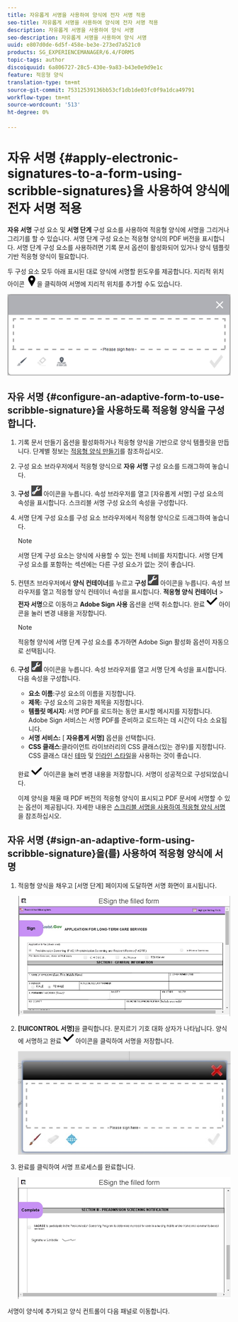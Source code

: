 ```yaml
---
title: 자유롭게 서명을 사용하여 양식에 전자 서명 적용
seo-title: 자유롭게 서명을 사용하여 양식에 전자 서명 적용
description: 자유롭게 서명을 사용하여 양식 서명
seo-description: 자유롭게 서명을 사용하여 양식 서명
uuid: e807d0de-6d5f-458e-be3e-273ed7a521c0
products: SG_EXPERIENCEMANAGER/6.4/FORMS
topic-tags: author
discoiquuid: 6a806727-28c5-430e-9a83-b43e0e9d9e1c
feature: 적응형 양식
translation-type: tm+mt
source-git-commit: 75312539136bb53cf1db1de03fc0f9a1dca49791
workflow-type: tm+mt
source-wordcount: '513'
ht-degree: 0%

---
```



# 자유 서명 {#apply-electronic-signatures-to-a-form-using-scribble-signatures}을 사용하여 양식에 전자 서명 적용

**자유 서명** 구성 요소 및 **서명 단계** 구성 요소를 사용하여 적응형 양식에 서명을 그리거나 그리기를 할 수 있습니다. 서명 단계 구성 요소는 적응형 양식의 PDF 버전을 표시합니다. 서명 단계 구성 요소를 사용하려면 기록 문서 옵션이 활성화되어 있거나 양식 템플릿 기반 적응형 양식이 필요합니다.

두 구성 요소 모두 아래 표시된 대로 양식에 서명할 윈도우를 제공합니다. 지리적 위치 아이콘 ![aem_6_3_geolocation](assets/aem_6_3_geolocation.png)을 클릭하여 서명에 지리적 위치를 추가할 수도 있습니다.

![문지르기 기호 대화 상자](assets/scribble-signature.png)

## 자유 서명 {#configure-an-adaptive-form-to-use-scribble-signature}을 사용하도록 적응형 양식을 구성합니다.

1. 기록 문서 만들기 옵션을 활성화하거나 적응형 양식을 기반으로 양식 템플릿을 만듭니다. 단계별 정보는 [적응형 양식 만들기](/help/forms/using/creating-adaptive-form.md)를 참조하십시오.
1. 구성 요소 브라우저에서 적응형 양식으로 **자유 서명** 구성 요소를 드래그하여 놓습니다.
1. **구성** ![구성](assets/configure.png) 아이콘을 누릅니다. 속성 브라우저를 열고 [자유롭게 서명] 구성 요소의 속성을 표시합니다. 스크리블 서명 구성 요소의 속성을 구성합니다.
1. 서명 단계 구성 요소를 구성 요소 브라우저에서 적응형 양식으로 드래그하여 놓습니다.

   >[!NOTE]
   >
   >서명 단계 구성 요소는 양식에 사용할 수 있는 전체 너비를 차지합니다. 서명 단계 구성 요소를 포함하는 섹션에는 다른 구성 요소가 없는 것이 좋습니다.

1. 컨텐츠 브라우저에서 **양식 컨테이너**&#x200B;를 누르고 **구성** ![구성](assets/configure.png) 아이콘을 누릅니다. 속성 브라우저를 열고 적응형 양식 컨테이너 속성을 표시합니다. **적응형 양식 컨테이너** > **전자 서명**&#x200B;으로 이동하고 **Adobe Sign 사용** 옵션을 선택 취소합니다. 완료 ![aem_6_3_forms_save](assets/aem_6_3_forms_save.png) 아이콘을 눌러 변경 내용을 저장합니다.

   >[!NOTE]
   >
   >적응형 양식에 서명 단계 구성 요소를 추가하면 Adobe Sign 활성화 옵션이 자동으로 선택됩니다.

1. **구성** ![구성](assets/configure.png) 아이콘을 누릅니다. 속성 브라우저를 열고 서명 단계 속성을 표시합니다. 다음 속성을 구성합니다.

   * **요소 이름**:구성 요소의 이름을 지정합니다.
   * **제목:** 구성 요소의 고유한 제목을 지정합니다.
   * **템플릿 메시지:** 서명 PDF를 로드하는 동안 표시할 메시지를 지정합니다. Adobe Sign 서비스는 서명 PDF를 준비하고 로드하는 데 시간이 다소 소요됩니다.
   * **서명 서비스:** [ **자유롭게 서명]** 옵션을 선택합니다.
   * **CSS 클래스**:클라이언트 라이브러리의 CSS 클래스(있는 경우)를 지정합니다. CSS 클래스 대신 [테마](/help/forms/using/themes.md) 및 [인라인 스타일](/help/forms/using/inline-style-adaptive-forms.md)을 사용하는 것이 좋습니다.

   완료 ![aem_6_3_forms_save](assets/aem_6_3_forms_save.png) 아이콘을 눌러 변경 내용을 저장합니다. 서명이 성공적으로 구성되었습니다.

   이제 양식을 채울 때 PDF 버전의 적응형 양식이 표시되고 PDF 문서에 서명할 수 있는 옵션이 제공됩니다. 자세한 내용은 [스크리블 서명을 사용하여 적응형 양식 서명](/help/forms/using/signing-forms-using-scribble.md#p-sign-an-adaptive-form-using-scribble-signature-p)을 참조하십시오.

## 자유 서명 {#sign-an-adaptive-form-using-scribble-signature}을(를) 사용하여 적응형 양식에 서명

1. 적응형 양식을 채우고 [서명 단계] 페이지에 도달하면 서명 화면이 표시됩니다.

   ![EchoSign 페이지의 서명 화면](assets/esignscribblesign.jpg)

1. **[!UICONTROL 서명]**&#x200B;을 클릭합니다. 문지르기 기호 대화 상자가 나타납니다. 양식에 서명하고 완료 ![aem_6_3_forms_save](assets/aem_6_3_forms_save.png) 아이콘을 클릭하여 서명을 저장합니다.

   ![문지르기 기호 대화 상자](assets/scribblewidget.jpg)

1. 완료를 클릭하여 서명 프로세스를 완료합니다.

   ![서명 프로세스 완료](assets/scribblecomplete.jpg)

서명이 양식에 추가되고 양식 컨트롤이 다음 패널로 이동합니다.

